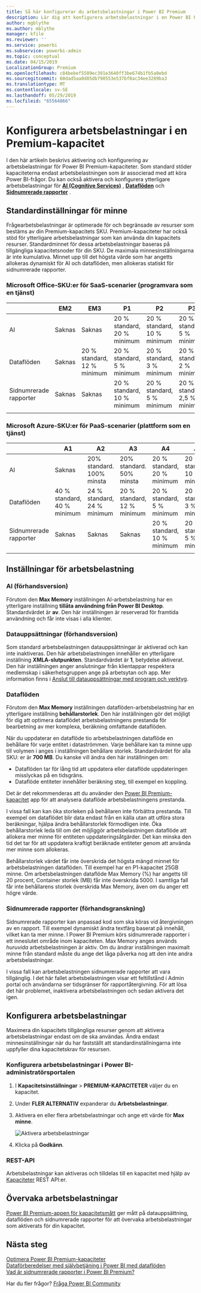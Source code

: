 ```yaml
---
title: Så här konfigurerar du arbetsbelastningar i Power BI Premium
description: Lär dig att konfigurera arbetsbelastningar i en Power BI Premium-kapacitet.
author: mgblythe
ms.author: mblythe
manager: kfile
ms.reviewer: ''
ms.service: powerbi
ms.subservice: powerbi-admin
ms.topic: conceptual
ms.date: 04/15/2019
LocalizationGroup: Premium
ms.openlocfilehash: c84bebef5589ec391e3640ff3be674b1fb5a0ebd
ms.sourcegitcommit: 60dad5aa0d85db790553e537bf8ac34ee3289ba3
ms.translationtype: MT
ms.contentlocale: sv-SE
ms.lasthandoff: 05/29/2019
ms.locfileid: "65564866"
---
```

# <a name="configure-workloads-in-a-premium-capacity"></a>Konfigurera arbetsbelastningar i en Premium-kapacitet

I den här artikeln beskrivs aktivering och konfigurering av arbetsbelastningar för Power BI Premium-kapaciteter. Som standard stöder kapaciteterna endast arbetsbelastningen som är associerad med att köra Power BI-frågor. Du kan också aktivera och konfigurera ytterligare arbetsbelastningar för **[AI (Cognitive Services)](service-cognitive-services.md)** , **[Dataflöden](service-dataflows-overview.md#dataflow-capabilities-on-power-bi-premium)** och **[Sidnumrerade rapporter](paginated-reports-save-to-power-bi-service.md)** .

## <a name="default-memory-settings"></a>Standardinställningar för minne

Frågearbetsbelastningar är optimerade för och begränsade av resurser som bestäms av din Premium-kapacitets SKU. Premium-kapaciteter har också stöd för ytterligare arbetsbelastningar som kan använda din kapacitets resurser. Standardminnet för dessa arbetsbelastningar baseras på tillgängliga kapacitetsnoder för din SKU. De maximala minnesinställningarna är inte kumulativa. Minnet upp till det högsta värde som har angetts allokeras dynamiskt för AI och dataflöden, men allokeras statiskt för sidnumrerade rapporter. 

### <a name="microsoft-office-skus-for-software-as-a-service-saas-scenarios"></a>Microsoft Office-SKU:er för SaaS-scenarier (programvara som en tjänst)

|                     | EM2                      | EM3                       | P1                      | P2                       | P3                       |
|---------------------|--------------------------|--------------------------|-------------------------|--------------------------|--------------------------|
| AI | Saknas | Saknas | 20 % standard, 20 % minimum | 20 % standard, 10 % minimum | 20 % standard, 5 % minimum |
| Dataflöden | Saknas |20 % standard, 12 % minimum  | 20 % standard, 5 % minimum  | 20 % standard, 3 % minimum | 20 % standard, 2 % minimum  |
| Sidnumrerade rapporter | Saknas |Saknas | 20 % standard, 10 % minimum | 20 % standard, 5 % minimum | 20 % standard, 2,5 % minimum |
| | | | | | |

### <a name="microsoft-azure-skus-for-platform-as-a-service-paas-scenarios"></a>Microsoft Azure-SKU:er för PaaS-scenarier (plattform som en tjänst)

|                  | A1                       | A2                       | A3                      | A4                       | A5                      | A6                        |
|-------------------|--------------------------|--------------------------|-------------------------|--------------------------|-------------------------|---------------------------|
| AI | Saknas                      | 20% standard. 100% minsta                     | 20% standard. 50% minsta                     | 20 % standard, 20 % minimum | 20 % standard, 10 % minimum | 20 % standard, 5 % minimum |
| Dataflöden         | 40 % standard, 40 % minimum | 24 % standard, 24 % minimum | 20 % standard, 12 % minimum | 20 % standard, 5 % minimum  | 20 % standard, 3 % minimum | 20 % standard, 2 % minimum   |
| Sidnumrerade rapporter | Saknas                      | Saknas                      | Saknas                     | 20 % standard, 10 % minimum | 20 % standard, 5 % minimum | 20 % standard, 2,5 % minimum |
| | | | | | |

## <a name="workload-settings"></a>Inställningar för arbetsbelastning

### <a name="ai-preview"></a>AI (förhandsversion)

Förutom den **Max Memory** inställningen AI-arbetsbelastning har en ytterligare inställning **tillåta användning från Power BI Desktop**. Standardvärdet är **av**. Den här inställningen är reserverad för framtida användning och får inte visas i alla klienter.

### <a name="datasets-preview"></a>Datauppsättningar (förhandsversion)

Som standard arbetsbelastningen datauppsättningar är aktiverad och kan inte inaktiveras. Den här arbetsbelastningen innehåller en ytterligare inställning **XMLA-slutpunkten**. Standardvärdet är **1**, betydelse aktiverat. Den här inställningen anger anslutningar från klientappar respektera medlemskap i säkerhetsgruppen ange på arbetsytan och app. Mer information finns i [Anslut till datauppsättningar med program och verktyg](service-premium-connect-tools.md).

### <a name="dataflows"></a>Dataflöden

Förutom den **Max Memory** inställningen dataflöden-arbetsbelastning har en ytterligare inställning **behållarstorlek**. Den här inställningen gör det möjligt för dig att optimera dataflödet arbetsbelastningens prestanda för bearbetning av mer komplexa, beräkning omfattande dataflöden.

När du uppdaterar en dataflöde tio arbetsbelastningen dataflöde en behållare för varje entitet i dataströmmen. Varje behållare kan ta minne upp till volymen i anges i inställningen behållare storlek. Standardvärdet för alla SKU: er är **700 MB**. Du kanske vill ändra den här inställningen om:

- Dataflöden tar för lång tid att uppdatera eller dataflöde uppdateringen misslyckas på en tidsgräns.
- Dataflöde entiteter innehåller beräkning steg, till exempel en koppling.  

Det är det rekommenderas att du använder den [Power BI Premium-kapacitet](service-admin-premium-monitor-capacity.md) app för att analysera dataflöde arbetsbelastningens prestanda. 

I vissa fall kan kan öka storleken på behållaren inte förbättra prestanda. Till exempel om dataflödet blir data endast från en källa utan att utföra stora beräkningar, hjälpa ändra behållarstorlek förmodligen inte. Öka behållarstorlek leda till om det möjliggör arbetsbelastningen dataflöde att allokera mer minne för entiteten uppdateringsåtgärder. Det kan minska den tid det tar för att uppdatera kraftigt beräknade entiteter genom att använda mer minne som allokeras. 

Behållarstorlek värdet får inte överskrida det högsta mängd minnet för arbetsbelastningen dataflöden. Till exempel har en P1-kapacitet 25GB minne. Om arbetsbelastningen dataflöde Max Memory (%) har angetts till 20 procent, Container storlek (MB) får inte överskrida 5000. I samtliga fall får inte behållarens storlek överskrida Max Memory, även om du anger ett högre värde. 

### <a name="paginated-reports-preview"></a>Sidnumrerade rapporter (förhandsgranskning)

Sidnumrerade rapporter kan anpassad kod som ska köras vid återgivningen av en rapport. Till exempel dynamiskt ändra textfärg baserat på innehåll, vilket kan ta mer minne. I Power BI Premium körs sidnumrerade rapporter i ett inneslutet område inom kapaciteten. Max Memory anges används *huruvida* arbetsbelastningen är aktiv. Om du ändrar inställningen maximalt minne från standard måste du ange det låga påverka nog att den inte andra arbetsbelastningar.

I vissa fall kan arbetsbelastningen sidnumrerade rapporter att vara tillgänglig. I det här fallet arbetsbelastningen visar ett feltillstånd i Admin portal och användarna ser tidsgränser för rapportåtergivning. För att lösa det här problemet, inaktivera arbetsbelastningen och sedan aktivera det igen.

## <a name="configure-workloads"></a>Konfigurera arbetsbelastningar

Maximera din kapacitets tillgängliga resurser genom att aktivera arbetsbelastningar endast om de ska användas. Ändra endast minnesinställningar när du har fastställt att standardinställningarna inte uppfyller dina kapacitetskrav för resursen.  

### <a name="to-configure-workloads-in-the-power-bi-admin-portal"></a>Konfigurera arbetsbelastningar i Power BI-administratörsportalen

1. I **Kapacitetsinställningar** > **PREMIUM-KAPACITETER** väljer du en kapacitet.

1. Under **FLER ALTERNATIV** expanderar du **Arbetsbelastningar**.

1. Aktivera en eller flera arbetsbelastningar och ange ett värde för **Max minne**.   

    
    ![Aktivera arbetsbelastningar](media/service-admin-premium-workloads/admin-portal-workloads.png)

1. Klicka på **Godkänn**.

### <a name="rest-api"></a>REST-API

Arbetsbelastningar kan aktiveras och tilldelas till en kapacitet med hjälp av [Kapaciteter](https://docs.microsoft.com/rest/api/power-bi/capacities) REST API:er.

## <a name="monitoring-workloads"></a>Övervaka arbetsbelastningar

[Power BI Premium-appen för kapacitetsmått](service-admin-premium-monitor-capacity.md) ger mått på datauppsättning, dataflöden och sidnumrerade rapporter för att övervaka arbetsbelastningar som aktiverats för din kapacitet. 

## <a name="next-steps"></a>Nästa steg

[Optimera Power BI Premium-kapaciteter](service-premium-capacity-optimize.md)     
[Dataförberedelser med självbetjäning i Power BI med dataflöden](service-dataflows-overview.md)   
[Vad är sidnumrerade rapporter i Power BI Premium?](paginated-reports-report-builder-power-bi.md)   

Har du fler frågor? [Fråga Power BI Community](http://community.powerbi.com/)